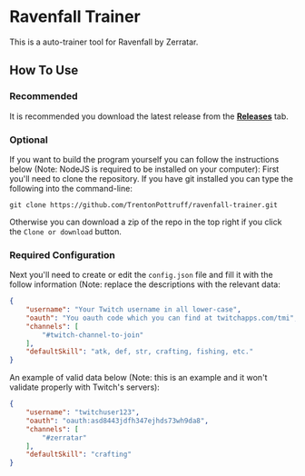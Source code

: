 # Ravenfall Trainer
This is a auto-trainer tool for Ravenfall by Zerratar.

## How To Use
### Recommended
It is recommended you download the latest release from the [**Releases**](https://github.com/TrentonPottruff/ravenfall-trainer/releases) tab.

### Optional
If you want to build the program yourself you can follow the instructions below (Note: NodeJS is required to be installed on your computer):
First you'll need to clone the repository. If you have git installed you can type the following into the command-line:
```
git clone https://github.com/TrentonPottruff/ravenfall-trainer.git
```
Otherwise you can download a zip of the repo in the top right if you click the `Clone or download` button.

### Required Configuration
Next you'll need to create or edit the `config.json` file and fill it with the follow information (Note: replace the descriptions with the relevant data:
```JSON
{
    "username": "Your Twitch username in all lower-case",
    "oauth": "You oauth code which you can find at twitchapps.com/tmi",
    "channels": [
        "#twitch-channel-to-join"
    ],
    "defaultSkill": "atk, def, str, crafting, fishing, etc."
}
```
An example of valid data below (Note: this is an example and it won't validate properly with Twitch's servers):
```JSON
{
    "username": "twitchuser123",
    "oauth": "oauth:asd8443jdfh347ejhds73wh9da8",
    "channels": [
        "#zerratar"
    ],
    "defaultSkill": "crafting"
}
```
